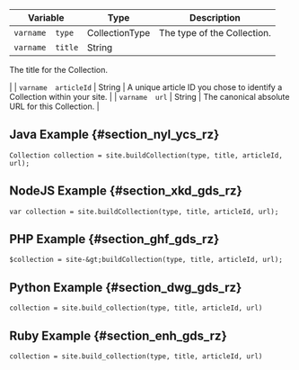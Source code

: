 ---
---

|  Variable  | Type  | Description  |
|---|---|---|
|  `varname  type`  | CollectionType  | The type of the Collection.  |
|  `varname  title`  | String  |
The title for the Collection.

|
|  `varname  articleId`  | String  | A unique article ID you chose to identify a Collection within your site.  |
|  `varname  url`  | String  | The canonical absolute URL for this Collection.  |
## Java Example {#section_nyl_ycs_rz}

```
Collection collection = site.buildCollection(type, title, articleId, url); 

```
## NodeJS Example {#section_xkd_gds_rz}

```
var collection = site.buildCollection(type, title, articleId, url); 

```
## PHP Example {#section_ghf_gds_rz}

```
$collection = site-&gt;buildCollection(type, title, articleId, url); 

```
## Python Example {#section_dwg_gds_rz}

```
collection = site.build_collection(type, title, articleId, url) 

```
## Ruby Example {#section_enh_gds_rz}

```
collection = site.build_collection(type, title, articleId, url) 

```

